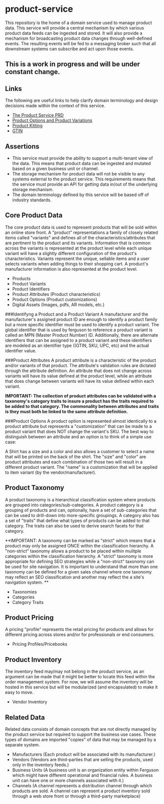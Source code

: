 # product-service

This repository is the home of a domain service used to manage product data. This service will provide a central mechanism by which various product data feeds can be ingested and stored. It will also provide a mechanism for broadcasting product data changes through well-defined events. The resulting events will be fed to a messaging broker such that all downstream systems can subscribe and act upon those events.

## This is a work in progress and will be under constant change.

## Links

The following are useful links to help clarify domain terminology and design decisions made within the context of this service.

- [The Product Service PRD](https://docs.google.com/document/d/1ro6jKQwZFOGIfYMqxy9_bSAVALk10kNN5OaLdARDidA/edit?usp=sharing)
- [Product Options and Product Variations](https://www.skuvault.com/blog/difference-between-product-options-and-product-variations)
- [Product Kitting](https://www.skuvault.com/blog/product-kitting-alternates-for-ecommerce)
- [GTIN](https://blog.datafeedwatch.com/how-to-find-the-gtins)
## Assertions

- This service must provide the ability to support a multi-tenant view of the data. This means that product data can be ingested and mutated based on a given business unit or channel.
- The storage mechanism for product data will not be visible to any systems external to the product service. This requirements means that the service must provide an API for getting data in/out of the underlying storage mechanism.
- The domain terminology defined by this service will be based off of industry standards.

## Core Product Data

The core product data is used to represent products that will be sold within an online store front. A "product" representations a family of closely related items called "variants" and defines all of the characteristics/attributes that are pertinent  to the product and its variants. Information that is common across the variants is represented at the product level while each unique variant will have a slightly different configuration of the product's characteristics. Variants represent the unique, sellable items and a user selects variants when adding things to their shopping cart. A product's manufacturer information is also represented at the product level.

- Products
- Product Variants
- Product Identifiers
- Product Attributes (Product characteristics)
- Product Options (Product customizations)
- Digital Assets (Images, pdfs, AR models, etc.)

###Identifyng a Product and a Product Variant
A manufacturer and the manufacturer's assigned product ID are enough to identify a product family but a more specific identifier must be used to identify a product variant. The global identifier that is used by ferguson to reference a product variant is called an MPN (Master Product Number) ID. Additionally, there are alternate identifiers that can be assigned to a product variant and these identifiers are modeled as an identifier type ((GTIN, SKU, UPC, etc) and the actual identifier value.

###Product Attributes
A product attribute is a characteristic of the product and/or variants of that product. The attribute's validation rules are dictated through the attribute definition. An attribute that does not change across variants will have its value defined at the product level, while an attribute that does change between variants will have its value defined within each variant.
 
**IMPORTANT: The collection of product attributes can be validated with a taxonomy's category traits to insure a product has the traits required to be added to that category. The commonality between attributes and traits is they must both be linked to the same attribute definition.**

###Product Options
A product option is represented almost identically to a product attribute but represents a "customization" that can be made to a product variant that does NOT change the variant's SKU. The best way to distinguish between an attribute and an option is to think of a simple use case:

A Shirt has a size and a color and also allows a customer to select a name that will be printed on the back of the shirt. The "size" and "color" are product attributes and each combination of those two will result in a different product variant. The "name" is a customization that will be applied to item variant (by the vendor/manufacturer).
 
## Product Taxonomy

A product taxonomy is a hierarchical classification system where products are grouped into categories/sub-categories. A product category is a grouping of products and can, optionally, have a set of sub-categories that can be used to drill-down into more-specific groupings. A category also has a set of "traits" that define what types of products can be added to that category. The traits can also be used to derive search facets for that category.

**IMPORTANT: A taxonomy can be marked as "strict" which means that a product may only be assigned ONCE within the classification hierarchy. A "non-strict" taxonomy allows a product to be placed within mulitple categories within the classification hierarchy. A "strict" taxonomy is more appropriate for defining SEO strategies while a "non-strict" taxonomy can be used for site navigation.  It is important to understand that more than one taxonomy can be defined for a given sales channel where one taxonomy may reflect an SEO classification and another may reflect the a site's navigation system. ** 

- Taxonomies
- Categories
- Category Traits
 

## Product Pricing

A pricing "profile" represents the retail pricing for products and allows for different pricing across stores and/or for professionals or end consumers.

- Pricing Profiles/Pricebooks

## Product Inventory

The inventory feed may/may not belong in the product service, as an argument can be made that it might be better to locate this feed within the order management system. For now, we will assume the inventory will be hosted in this service but will be modularized (and encapsulated) to make it easy to move.

- Vendor Inventory 

## Related Data

Related data consists of domain concepts that are not directly managed by the product service but required to support the business use cases. These types of domains are imported "copies" of data that may be managed by a separate system.

- Manufacturers (Each product will be associated with its manufacturer.)
- Vendors (Vendors are third-parties that are selling the products, used only in the inventory feeds.)
- Business Units (A business unit is an organization entity within Ferguson which might have different operational and financial rules. A business unit can have one or more channels associated with it.)
- Channels (A channel represents a distribution channel through which products are sold. A channel can represent a product inventory sold through a web store front or through a third-party marketplace) 
